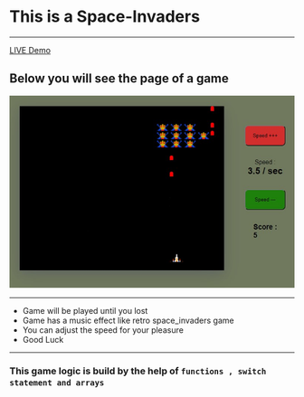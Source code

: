 # This is a Space-Invaders
---
[ LIVE  Demo](https://61a3b67f6ee84149c4e23b13--cranky-tereshkova-dcc3a2.netlify.app/)

## Below you will see the page of a game

![alt text](https://github.com/barisdevjs/space_invaders/blob/master/screenshot.jpg)

---


- Game will be played until you lost
- Game has a music effect like retro space_invaders game
- You can adjust the speed for your pleasure
- Good Luck
---

### This game logic is build by the help of `functions , switch statement and arrays`
 
